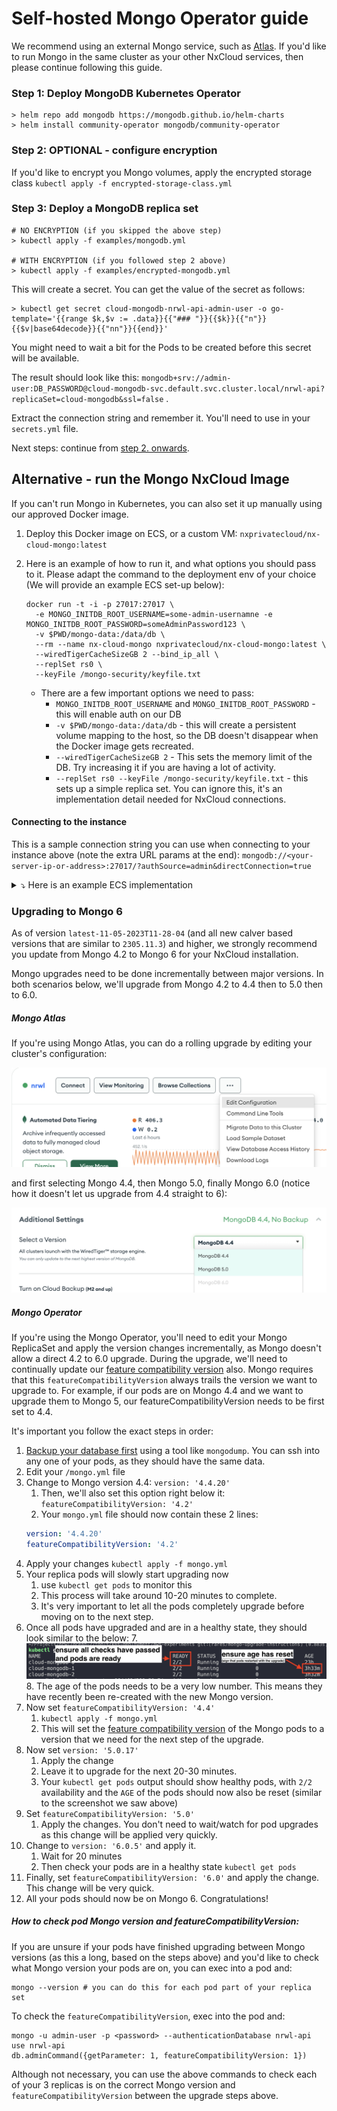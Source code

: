 # Self-hosted Mongo Operator guide

We recommend using an external Mongo service, such as [Atlas](https://mongodb.com/atlas/). If you'd like to run Mongo in the same cluster 
as your other NxCloud services, then please continue following this guide.

### Step 1: Deploy MongoDB Kubernetes Operator

```
> helm repo add mongodb https://mongodb.github.io/helm-charts
> helm install community-operator mongodb/community-operator
```

### Step 2: OPTIONAL - configure encryption

If you'd like to encrypt you Mongo volumes, apply the encrypted storage 
class `kubectl apply -f encrypted-storage-class.yml`

### Step 3: Deploy a MongoDB replica set

```
# NO ENCRYPTION (if you skipped the above step)
> kubectl apply -f examples/mongodb.yml

# WITH ENCRYPTION (if you followed step 2 above)
> kubectl apply -f examples/encrypted-mongodb.yml
```

This will create a secret. You can get the value of the secret as follows:

```
> kubectl get secret cloud-mongodb-nrwl-api-admin-user -o go-template='{{range $k,$v := .data}}{{"### "}}{{$k}}{{"n"}}{{$v|base64decode}}{{"nn"}}{{end}}'
```

You might need to wait a bit for the Pods to be created before this secret will be available.

The result should look like
this: `mongodb+srv://admin-user:DB_PASSWORD@cloud-mongodb-svc.default.svc.cluster.local/nrwl-api?replicaSet=cloud-mongodb&ssl=false`
.

Extract the connection string and remember it. You'll need to use in your `secrets.yml` file.

Next steps: continue from [step 2. onwards](./README.md#step-2-create-a-secret).

## Alternative - run the Mongo NxCloud Image

If you can't run Mongo in Kubernetes, you can also set it up manually using our approved Docker image.

1. Deploy this Docker image on ECS, or a custom VM: `nxprivatecloud/nx-cloud-mongo:latest`
2. Here is an example of how to run it, and what options you should pass to it. Please adapt the command to the deployment env of your choice (We will provide an example ECS set-up below):
    ```shell
    docker run -t -i -p 27017:27017 \
      -e MONGO_INITDB_ROOT_USERNAME=some-admin-usernamne -e MONGO_INITDB_ROOT_PASSWORD=someAdminPassword123 \
      -v $PWD/mongo-data:/data/db \
      --rm --name nx-cloud-mongo nxprivatecloud/nx-cloud-mongo:latest \
      --wiredTigerCacheSizeGB 2 --bind_ip_all \
      --replSet rs0 \
      --keyFile /mongo-security/keyfile.txt
    ```
   
   - There are a few important options we need to pass:
     - `MONGO_INITDB_ROOT_USERNAME` and `MONGO_INITDB_ROOT_PASSWORD` - this will enable auth on our DB
     - `-v $PWD/mongo-data:/data/db` - this will create a persistent volume mapping to the host, so the DB doesn't disappear when the Docker image gets recreated.
     - `--wiredTigerCacheSizeGB 2` - This sets the memory limit of the DB. Try increasing it if you are having a lot of activity.
     - `--replSet rs0 --keyFile /mongo-security/keyfile.txt` - this sets up a simple replica set. You can ignore this, it's an implementation detail needed for NxCloud connections.

#### Connecting to the instance

This is a sample connection string you can use when connecting to your instance above (note the extra URL params at the end): `mongodb://<your-server-ip-or-address>:27017/?authSource=admin&directConnection=true`

<details>
<summary>⤵️ Here is an example ECS implementation</summary>

```json
{
  "family": "nx-cloud-mongo-standalone",
  "containerDefinitions": [
    {
      "name": "NxCloudMongo",
      "image": "nxprivatecloud/nx-cloud-mongo:latest",
      "cpu": 1024,
      "memory": 3072,
      "portMappings": [
        {
          "name": "nxcloudmongo-27017-tcp",
          "containerPort": 27017,
          "hostPort": 27017,
          "protocol": "tcp"
        }
      ],
      "essential": true,
      "command": [
        "--wiredTigerCacheSizeGB",
        "3",
        "--bind_ip_all",
        "--replSet",
        "rs0",
        "--keyFile",
        "/mongo-security/keyfile.txt"
      ],
      "environment": [
        {
          "name": "MONGO_INITDB_ROOT_USERNAME",
          "value": "some-admin-user"
        },
        {
          "name": "MONGO_INITDB_ROOT_PASSWORD",
          "value": "adminPass123"
        }
      ],
      "mountPoints": [
        {
          "sourceVolume": "data",
          "containerPath": "/data/db",
          "readOnly": false
        }
      ],
      "volumesFrom": [],
      "logConfiguration": {
        "logDriver": "awslogs",
        "options": {
          "awslogs-group": "/ecs/DeployCloud",
          "awslogs-region": "us-east-1",
          "awslogs-stream-prefix": "ecs"
        }
      }
    }
  ],
  "executionRoleArn": "arn:aws:iam::623002322076:role/ecsTaskExecutionRole",
  "volumes": [
    {
      "name": "data",
      "dockerVolumeConfiguration": {
        "scope": "shared",
        "autoprovision": true,
        "driver": "local"
      }
    }
  ],
  "requiresCompatibilities": [
    "EC2"
  ],
  "cpu": "1024",
  "memory": "3072"
}
```
</details>

### Upgrading to Mongo 6

As of version `latest-11-05-2023T11-28-04` (and all new calver based versions that are similar to `2305.11.3`) and higher, we strongly recommend you update from Mongo 4.2 to Mongo 6 for
your NxCloud installation.

Mongo upgrades need to be done incrementally between major versions. In both scenarios below, we'll upgrade from Mongo 4.2
to 4.4 then to 5.0 then to 6.0.

##### Mongo Atlas

If you're using Mongo Atlas, you can do a rolling upgrade by editing your cluster's configuration:

<img src="examples/images/atlas-edit-cluster-config.png">

and first selecting Mongo 4.4, then Mongo 5.0, finally Mongo 6.0 (notice how it doesn't let us upgrade from 4.4 straight to 6):

<img src="examples/images/atlas-upgrade-mongo-version.png">

##### Mongo Operator

If you're using the Mongo Operator, you'll need to edit your Mongo ReplicaSet and apply the version changes incrementally, as Mongo doesn't allow a direct 4.2 to 6.0 upgrade.
During the upgrade, we'll need to continually update our [feature compatibility version](https://www.mongodb.com/docs/manual/reference/command/setFeatureCompatibilityVersion/) also.
Mongo requires that this `featureCompatibilityVersion` always trails the version we want to upgrade to. For example, if our pods are on Mongo 4.4 and we want to upgrade them to Mongo 5, our featureCompatibilityVersion needs to be first set to 4.4.

It's important you follow the exact steps in order:

1. [Backup your database first](https://docs.bitnami.com/tutorials/backup-restore-data-mongodb-kubernetes/) using a tool like `mongodump`. You can ssh into any one of your pods, as they should have the same data. 
1. Edit your `/mongo.yml` file
2. Change to Mongo version 4.4: `version: '4.4.20'`
   1. Then, we'll also set this option right below it: `featureCompatibilityVersion: '4.2'`
   2. Your `mongo.yml` file should now contain these 2 lines:
     ```yaml
     version: '4.4.20'
     featureCompatibilityVersion: '4.2'
      ```
2. Apply your changes `kubectl apply -f mongo.yml`
3. Your replica pods will slowly start upgrading now
   1. use `kubectl get pods` to monitor this 
   2. This process will take around 10-20 minutes to complete.
   3. It's very important to let all the pods completely upgrade before moving on to the next step.
6. Once all pods have upgraded and are in a healthy state, they should look similar to the below:
   7. <img src="examples/images/mongo-pods-healthy.png">
   8. The age of the pods needs to be a very low number. This means they have recently been re-created with the new Mongo version.
3. Now set `featureCompatibilityVersion: '4.4'`
   1. `kubectl apply -f mongo.yml` 
   2. This will set the [feature compatibility version](https://www.mongodb.com/docs/manual/reference/command/setFeatureCompatibilityVersion/) of the Mongo pods to a version that we need for the next step of the upgrade.
4. Now set `version: '5.0.17'`
   1. Apply the change
   2. Leave it to upgrade for the next 20-30 minutes. 
   3. Your `kubectl get pods` output should show healthy pods, with `2/2` availability and the `AGE` of the pods should now also be reset (similar to the screenshot we saw above)
3. Set `featureCompatibilityVersion: '5.0'` 
   1. Apply the changes. You don't need to wait/watch for pod upgrades as this change will be applied very quickly.
3. Change to `version: '6.0.5'` and apply it.
   1. Wait for 20 minutes
   2. Then check your pods are in a healthy state `kubectl get pods`
3. Finally, set `featureCompatibilityVersion: '6.0'` and apply the change. This change will be very quick.
4. All your pods should now be on Mongo 6. Congratulations!

##### How to check pod Mongo version and featureCompatibilityVersion:

If you are unsure if your pods have finished upgrading between Mongo versions (as this a long, based on the steps above) and you'd like to check what Mongo version your pods are on, you can exec into a pod and:

```shell
mongo --version # you can do this for each pod part of your replica set
```

To check the `featureCompatibilityVersion`, exec into the pod and:

```shell
mongo -u admin-user -p <password> --authenticationDatabase nrwl-api
use nrwl-api
db.adminCommand({getParameter: 1, featureCompatibilityVersion: 1})
```

Although not necessary, you can use the above commands to check each of your 3 replicas is on the correct Mongo version and `featureCompatibilityVersion` between the upgrade steps above.